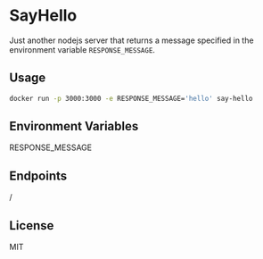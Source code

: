 # SayHello

Just another nodejs server that returns a message specified in the environment variable `RESPONSE_MESSAGE`.

## Usage

```bash
docker run -p 3000:3000 -e RESPONSE_MESSAGE='hello' say-hello
```

## Environment Variables

RESPONSE_MESSAGE

## Endpoints

/

## License
MIT
